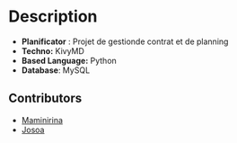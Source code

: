 # Description

- **Planificator** : Projet de gestionde contrat et de planning
- **Techno:** KivyMD
- **Based Language:** Python
- **Database**: MySQL

## Contributors

- [Maminirina](https://github.com/AinaMaminirina18)
- [Josoa](https://github.com/josoavj)

